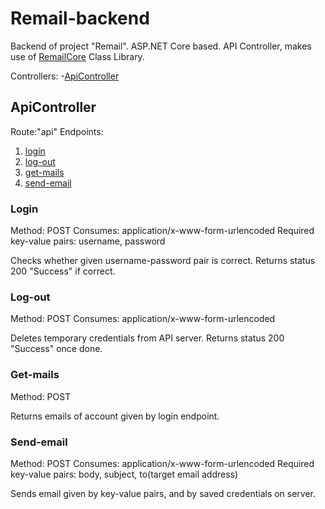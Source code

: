 # Remail-backend

Backend of project "Remail". ASP.NET Core based. API Controller, makes use of [RemailCore](https://github.com/WailGree/remailcore) Class Library.


Controllers:
-[ApiController](#apicontroller)

## ApiController
Route:"api"
Endpoints:
 1. [login](#login)
 2. [log-out](#log-out)
 3. [get-mails](#get-mails)
 4. [send-email](#send-email)

### Login
Method: POST
Consumes: application/x-www-form-urlencoded
Required key-value pairs: username, password

Checks whether given username-password pair is correct. Returns status 200 "Success" if correct.

### Log-out
Method: POST
Consumes: application/x-www-form-urlencoded

Deletes temporary credentials from API server. Returns status 200 "Success" once done.

### Get-mails
Method: POST

Returns emails of account given by login endpoint.

### Send-email
Method: POST
Consumes: application/x-www-form-urlencoded
Required key-value pairs: body, subject, to(target email address)

Sends email given by key-value pairs, and by saved credentials on server.
